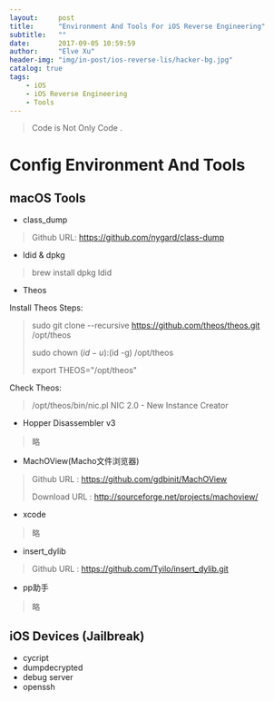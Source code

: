 ```yaml
---
layout:     post
title:      "Environment And Tools For iOS Reverse Engineering"
subtitle:   ""
date:       2017-09-05 10:59:59
author:     "Elve Xu"
header-img: "img/in-post/ios-reverse-lis/hacker-bg.jpg"
catalog: true
tags:
    - iOS
    - iOS Reverse Engineering
    - Tools
---
```


> Code is Not Only Code .


# Config Environment And Tools
## macOS Tools
- class_dump
> Github URL: https://github.com/nygard/class-dump

- ldid & dpkg
> brew install dpkg ldid

- Theos

Install Theos Steps:

> sudo git clone --recursive https://github.com/theos/theos.git /opt/theos
>
> sudo chown $(id -u):$(id -g) /opt/theos
>
> export THEOS="/opt/theos"
>
Check Theos:
>
> /opt/theos/bin/nic.pl NIC 2.0 - New Instance Creator


- Hopper Disassembler v3
> 略

- MachOView(Macho文件浏览器)

> Github URL : https://github.com/gdbinit/MachOView
>
> Download URL : http://sourceforge.net/projects/machoview/

- xcode
> 略

- insert_dylib
> Github URL : https://github.com/Tyilo/insert_dylib.git

- pp助手
> 略

## iOS Devices (Jailbreak)
- cycript
- dumpdecrypted
- debug server
- openssh